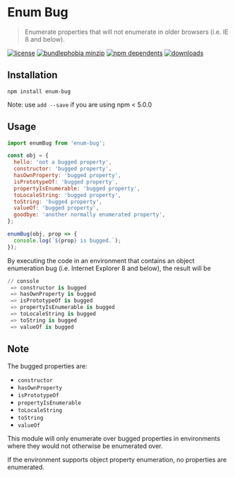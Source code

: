 # Enum Bug

> Enumerate properties that will not enumerate in older browsers (i.e. IE 8 and below).

[![license](https://badgen.net/badge/license/MIT/blue)](https://www.npmjs.com/package/enum-bug)
[![bundlephobia minzip](https://badgen.net/bundlephobia/minzip/enum-bug)](https://bundlephobia.com/result?p=enum-bug)
[![npm dependents](https://badgen.net/npm/dependents/enum-bug)](https://www.npmjs.com/package/enum-bug?activeTab=dependents)
[![downloads](https://badgen.net/npm/dt/enum-bug)](https://www.npmjs.com/package/enum-bug)

## Installation

```shell
npm install enum-bug
```

Note: use `add --save` if you are using npm < 5.0.0

## Usage

```javascript
import enumBug from 'enum-bug';

const obj = {
  hello: 'not a bugged property',
  constructor: 'bugged property',
  hasOwnProperty: 'bugged property',
  isPrototypeOf: 'bugged property',
  propertyIsEnumerable: 'bugged property',
  toLocaleString: 'bugged property',
  toString: 'bugged property',
  valueOf: 'bugged property',
  goodbye: 'another normally enumerated property',
};

enumBug(obj, prop => {
  console.log(`${prop} is bugged.`);
});
```

By executing the code in an environment that contains an object enumeration bug (i.e. Internet Explorer 8 and below), the result will be

```python
// console
 => constructor is bugged
 => hasOwnProperty is bugged
 => isPrototypeOf is bugged
 => propertyIsEnumerable is bugged
 => toLocaleString is bugged
 => toString is bugged
 => valueOf is bugged
```

## Note

The bugged properties are:

- `constructor`
- `hasOwnProperty`
- `isPrototypeOf`
- `propertyIsEnumerable`
- `toLocaleString`
- `toString`
- `valueOf`

This module will only enumerate over bugged properties in environments where they would not otherwise be enumerated over.

If the environment supports object property enumeration, no properties are enumerated.
